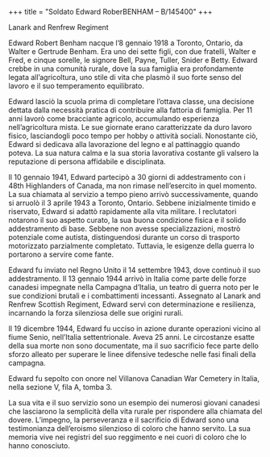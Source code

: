 +++
title = "Soldato Edward RoberBENHAM – B/145400"
+++

Lanark and Renfrew Regiment

Edward Robert Benham nacque l’8 gennaio 1918 a Toronto, Ontario, da Walter e Gertrude Benham. Era uno dei sette figli, con due fratelli, Walter e Fred, e cinque sorelle, le signore Bell, Payne, Tuller, Snider e Betty.
Edward crebbe in una comunità rurale, dove la sua famiglia era profondamente legata all’agricoltura, uno stile di vita che plasmò il suo forte senso del lavoro e il suo temperamento equilibrato.

Edward lasciò la scuola prima di completare l’ottava classe, una decisione dettata dalla necessità pratica di contribuire alla fattoria di famiglia. 
Per 11 anni lavorò come bracciante agricolo, accumulando esperienza nell’agricoltura mista. Le sue giornate erano caratterizzate da duro lavoro fisico, lasciandogli poco tempo per hobby o attività sociali.
Nonostante ciò, Edward si dedicava alla lavorazione del legno e al pattinaggio quando poteva. La sua natura calma e la sua storia lavorativa costante gli valsero la reputazione di persona affidabile e disciplinata.

Il 10 gennaio 1941, Edward partecipò a 30 giorni di addestramento con i 48th Highlanders of Canada, ma non rimase nell’esercito in quel momento. La sua chiamata al servizio a tempo pieno arrivò successivamente, quando si arruolò il 3 aprile 1943 a Toronto, Ontario.
Sebbene inizialmente timido e riservato, Edward si adattò rapidamente alla vita militare. I reclutatori notarono il suo aspetto curato, la sua buona condizione fisica e il solido addestramento di base. Sebbene non avesse specializzazioni, mostrò potenziale come autista, distinguendosi durante un corso di trasporto motorizzato parzialmente completato. Tuttavia, le esigenze della guerra lo portarono a servire come fante.

Edward fu inviato nel Regno Unito il 14 settembre 1943, dove continuò il suo addestramento. 
Il 13 gennaio 1944 arrivò in Italia come parte delle forze canadesi impegnate nella Campagna d’Italia, un teatro di guerra noto per le sue condizioni brutali e i combattimenti incessanti. Assegnato al Lanark and Renfrew Scottish Regiment, Edward servì con determinazione e resilienza, incarnando la forza silenziosa delle sue origini rurali.

Il 19 dicembre 1944, Edward fu ucciso in azione durante operazioni vicino al fiume Senio, nell’Italia settentrionale.
Aveva 25 anni.
Le circostanze esatte della sua morte non sono documentate, ma il suo sacrificio fece parte dello sforzo alleato per superare le linee difensive tedesche nelle fasi finali della campagna.

Edward fu sepolto con onore nel Villanova Canadian War Cemetery in Italia, nella sezione V, fila A, tomba 3.

La sua vita e il suo servizio  sono un esempio dei numerosi giovani canadesi che lasciarono la semplicità della vita rurale per rispondere alla chiamata del dovere.
L’impegno, la perseveranza e il sacrificio di Edward sono una testimonianza dell’eroismo silenzioso di coloro che hanno servito.
La sua memoria vive nei registri del suo reggimento e nei cuori di coloro che lo hanno conosciuto.

